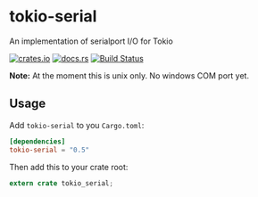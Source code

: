 # tokio-serial

An implementation of  serialport I/O for Tokio

[![crates.io](http://meritbadge.herokuapp.com/tokio-serial)](https://crates.io/crates/tokio-serial)
[![docs.rs](https://docs.rs/tokio-serial/badge.svg)](https://docs.rs/tokio-serial)
[![Build Status](https://travis-ci.org/berkowski/tokio-serial.svg?branch=master)](https://travis-ci.org/berkowski/tokio-serial)

**Note:** At the moment this is unix only.  No windows COM port yet.

## Usage

Add `tokio-serial` to you `Cargo.toml`:

```toml
[dependencies]
tokio-serial = "0.5"
```

Then add this to your crate root:

```rust
extern crate tokio_serial;
```
